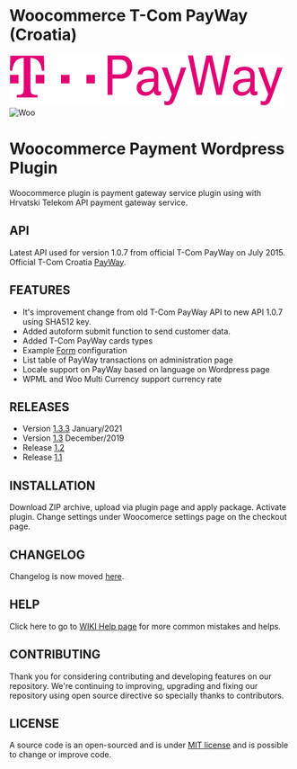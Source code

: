 # Woocommerce T-Com PayWay (Croatia)

![Logo](assets/images/payway-logo.png)
![Woo](https://ps.w.org/woocommerce/assets/banner-1544x500.png?rev=2366418)

# Woocommerce Payment Wordpress Plugin

Woocommerce plugin is payment gateway service plugin using with Hrvatski Telekom API payment gateway service.

## API

Latest API used for version 1.0.7 from official T-Com PayWay on July 2015. Official T-Com Croatia [PayWay](https://www.hrvatskitelekom.hr/poslovni/ict/poslovna-rjesenja/web-shop#payway).

## FEATURES

* It's improvement change from old T-Com PayWay API to new API 1.0.7 using SHA512 key.
* Added autoform submit function to send customer data.
* Added T-Com PayWay cards types
* Example [Form](https://github.com/marinsagovac/woocommerce-tcom-payway/blob/master/docs/primjer_obrasca.png) configuration
* List table of PayWay transactions on administration page
* Locale support on PayWay based on language on Wordpress page
* WPML and Woo Multi Currency support currency rate

## RELEASES


* Version [1.3.3](https://github.com/marinsagovac/woocommerce-tcom-payway/releases/tag/1.3.3) January/2021
* Version [1.3](https://github.com/marinsagovac/woocommerce-tcom-payway/releases/tag/1.3) December/2019
* Release [1.2](https://github.com/marinsagovac/woocommerce-tcom-payway/releases/tag/1.2)
* Release [1.1](https://github.com/marinsagovac/woocommerce-tcom-payway/releases/tag/1.1)

## INSTALLATION

Download ZIP archive, upload via plugin page and apply package. Activate plugin. Change settings under Woocomerce settings page on the checkout page.

## CHANGELOG

Changelog is now moved [here](https://github.com/marinsagovac/woocommerce-tcom-payway/blob/master/CHANGELOG.md).

## HELP

Click here to go to [WIKI Help page](https://github.com/marinsagovac/woocommerce-tcom-payway/wiki/Common-issues-and-helps) for more common mistakes and helps.

## CONTRIBUTING

Thank you for considering contributing and developing features on our repository.
We're continuing to improving, upgrading and fixing our repository using open source directive so specially thanks to contributors.

## LICENSE

A source code is an open-sourced and is under [MIT license](http://opensource.org/licenses/MIT) and is possible to change or improve code.
